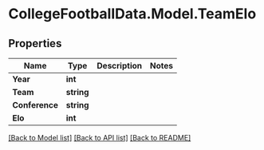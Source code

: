 # CollegeFootballData.Model.TeamElo

## Properties

Name | Type | Description | Notes
------------ | ------------- | ------------- | -------------
**Year** | **int** |  | 
**Team** | **string** |  | 
**Conference** | **string** |  | 
**Elo** | **int** |  | 

[[Back to Model list]](../../README.md#documentation-for-models) [[Back to API list]](../../README.md#documentation-for-api-endpoints) [[Back to README]](../../README.md)

